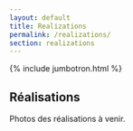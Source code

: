```yaml
---
layout: default
title: Realizations
permalink: /realizations/
section: realizations
---
```


{% include jumbotron.html %}

<section class="container">
<h1>Réalisations</h1>

<p>
Photos des réalisations à venir.
</p>
</section>
